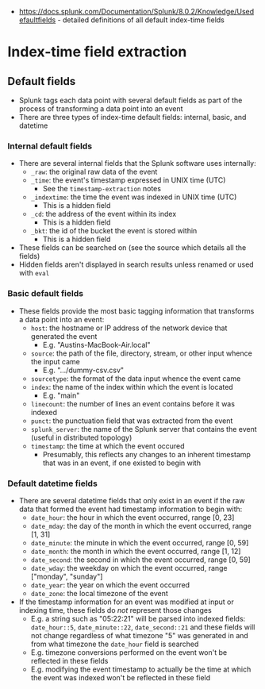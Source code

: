 - https://docs.splunk.com/Documentation/Splunk/8.0.2/Knowledge/Usedefaultfields - detailed definitions of all default index-time fields
# Index-time field extraction
## Default fields
- Splunk tags each data point with several default fields as part of the process of transforming a data point into an event
- There are three types of index-time default fields: internal, basic, and datetime
### Internal default fields
- There are several internal fields that the Splunk software uses internally:
  - `_raw`: the original raw data of the event
  - `_time`: the event's timestamp expressed in UNIX time (UTC)
    - See the `timestamp-extraction` notes
  - `_indextime`: the time the event was indexed in UNIX time (UTC)
    - This is a hidden field
  - `_cd`: the address of the event within its index
    - This is a hidden field
  - `_bkt`: the id of the bucket the event is stored within
    - This is a hidden field
- These fields can be searched on (see the source which details all the fields)
- Hidden fields aren't displayed in search results unless renamed or used with `eval`
### Basic default fields
- These fields provide the most basic tagging information that transforms a data point into an event:
  - `host`: the hostname or IP address of the network device that generated the event
    - E.g. "Austins-MacBook-Air.local"
  - `source`: the path of the file, directory, stream, or other input whence the input came
    - E.g. ".../dummy-csv.csv"
  - `sourcetype`: the format of the data input whence the event came
  - `index`: the name of the index within which the event is located
    - E.g. "main"
  - `linecount`: the number of lines an event contains before it was indexed
  - `punct`: the punctuation field that was extracted from the event
  - `splunk_server`: the name of the Splunk server that contains the event (useful in distributed topology)
  - `timestamp`: the time at which the event occured
    - Presumably, this reflects any changes to an inherent timestamp that was in an event, if one existed to begin with
### Default datetime fields
- There are several datetime fields that only exist in an event if the raw data that formed the event had timestamp information to begin with:
  - `date_hour`: the hour in which the event occurred, range [0, 23]
  - `date_mday`: the day of the month in which the event occurred, range [1, 31]
  - `date_minute`: the minute in which the event occurred, range [0, 59]
  - `date_month`: the month in which the event occurred, range [1, 12]
  - `date_second`: the second in which the event occurred, range [0, 59]
  - `date_wday`: the weekday on which the event occurred, range ["monday", "sunday"]
  - `date_year`: the year on which the event occurred
  - `date_zone`: the local timezone of the event
- If the timestamp information for an event was modified at input or indexing time, these fields do *not* represent those changes
  - E.g. a string such as "05:22:21" will be parsed into indexed fields: `date_hour::5`, `date_minute::22`, `date_second::21` and these fields will
      not change regardless of what timezone "5" was generated in and from what timezone the `date_hour` field is searched
  - E.g. timezone conversions performed on the event won't be reflected in these fields
  - E.g. modifying the event timestamp to actually be the time at which the event was indexed won't be reflected in these field